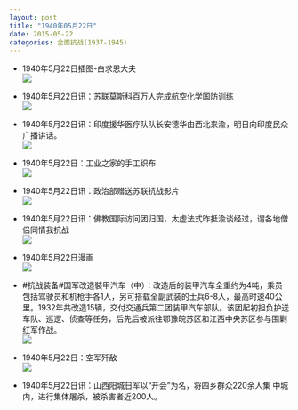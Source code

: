 ```yaml
---
layout: post
title: "1940年05月22日"
date: 2015-05-22
categories: 全面抗战(1937-1945)
---
```


<meta name="referrer" content="no-referrer" />

- 1940年5月22日插图-白求恩大夫 <br/><img src="https://ww3.sinaimg.cn/large/aca367d8jw1esdfw5hrlkj20bd0cdt9j.jpg" />

- 1940年5月22日讯：苏联莫斯科百万人完成航空化学国防训练 <br/><img src="https://ww2.sinaimg.cn/large/aca367d8jw1esde6hb6lxj209h0cj0ts.jpg" />

- 1940年5月22日讯：印度援华医疗队队长安德华由西北来渝，明日向印度民众广播讲话。 <br/><img src="https://ww3.sinaimg.cn/large/aca367d8jw1esdcfwhypuj207s0buwfa.jpg" />

- 1940年5月22日：工业之家的手工织布 <br/><img src="https://ww1.sinaimg.cn/large/aca367d8jw1esdap089ptj20f41djgy2.jpg" />

- 1940年5月22日讯：政治部赠送苏联抗战影片 <br/><img src="https://ww1.sinaimg.cn/large/aca367d8jw1esd3rmm4ssj208r0690t7.jpg" />

- 1940年5月22日讯：佛教国际访问团归国，太虚法式昨抵渝谈经过，谓各地僧侣同情我抗战 <br/><img src="https://ww1.sinaimg.cn/large/aca367d8jw1escwtwfqd3j20b00ik0w3.jpg" />

- 1940年5月22日漫画 <br/><img src="https://ww2.sinaimg.cn/large/aca367d8jw1escv3ebomkj20d60cjmym.jpg" />

- #抗战装备#国军改造裝甲汽车（中）：改造后的装甲汽车全重约为4吨，乘员包括驾驶员和机枪手各1人，另可搭载全副武装的士兵6-8人，最高时速40公里。1932年共改造15辆，交付交通兵第二团装甲汽车部队。该团起初担负护送车队、巡逻、侦查等任务，后先后被派往鄂豫皖苏区和江西中央苏区参与围剿红军作战。 <br/><img src="https://ww3.sinaimg.cn/large/aca367d8jw1escssmdlfdj20i30d2di9.jpg" />

- 1940年5月22日：空军歼敌 <br/><img src="https://ww3.sinaimg.cn/large/aca367d8jw1escrmv3vaqj21210hudmd.jpg" />

- 1940年5月22日讯：山西阳城日军以“开会”为名，将四乡群众220余人集 中城内，进行集体屠杀，被杀害者近200人。  

